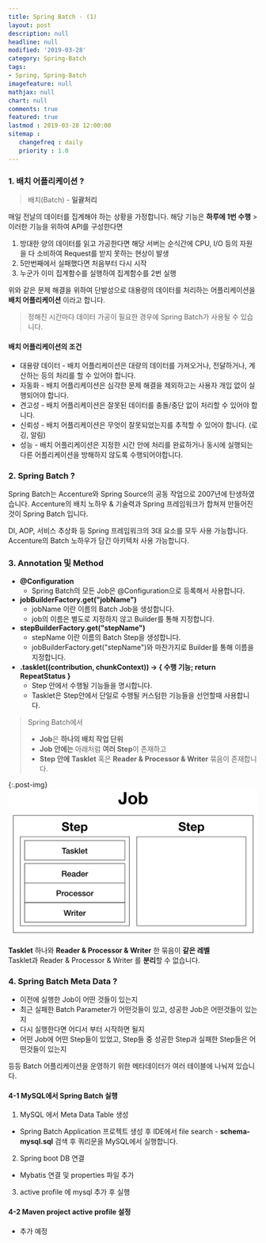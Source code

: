 ```yaml
---
title: Spring Batch - (1)
layout: post
description: null
headline: null
modified: '2019-03-28'
category: Spring-Batch
tags:
- Spring, Spring-Batch
imagefeature: null
mathjax: null
chart: null
comments: true
featured: true
lastmod : 2019-03-28 12:00:00
sitemap :  
   changefreq : daily
   priority : 1.0
---
```


### 1. 배치 어플리케이션 ?
  
> 배치(Batch) - **일괄처리**
  
매일 전날의 데이터를 집계해야 하는 상황을 가정합니다.
해당 기능은 **하루에 1번 수행** > 이러한 기능을 위하여 API를 구성한다면  
  
1. 방대한 양의 데이터를 읽고 가공한다면 해당 서버는 순식간에 CPU, I/O 등의 자원을 다 소비하여 Request를 받지 못하는 현상이 발생
2. 5만번째에서 실패했다면 처음부터 다시 시작
3. 누군가 이미 집계함수를 실행하여 집계함수를 2번 실행
  
위와 같은 문제 해결을 위하여 단발성으로 대용량의 데이터를 처리하는 어플리케이션을 **배치 어플리케이션** 이라고 합니다.  

> 정해진 시간마다 데이터 가공이 필요한 경우에 Spring Batch가 사용될 수 있습니다.
  
#### 배치 어플리케이션의 조건
 - 대용량 데이터 - 배치 어플리케이션은 대량의 데이터를 가져오거나, 전달하거나, 계산하는 등의 처리를 할 수 ​​있어야 합니다.
 - 자동화 - 배치 어플리케이션은 심각한 문제 해결을 제외하고는 사용자 개입 없이 실행되어야 합니다.
 - 견고성 - 배치 어플리케이션은 잘못된 데이터를 충돌/중단 없이 처리할 수 있어야 합니다.
 - 신뢰성 - 배치 어플리케이션은 무엇이 잘못되었는지를 추적할 수 있어야 합니다. (로깅, 알림)
 - 성능 - 배치 어플리케이션은 지정한 시간 안에 처리를 완료하거나 동시에 실행되는 다른 어플리케이션을 방해하지 않도록 수행되어야합니다.
  
  
### 2. Spring Batch ?
  
Spring Batch는 Accenture와 Spring Source의 공동 작업으로 2007년에 탄생하였습니다.
Accenture의 배치 노하우 & 기술력과 Spring 프레임워크가 합쳐져 만들어진 것이 Spring Batch 입니다.  
  
DI, AOP, 서비스 추상화 등 Spring 프레임워크의 3대 요소를 모두 사용 가능합니다.  
Accenture의 Batch 노하우가 담긴 아키텍처 사용 가능합니다.  
  
  
### 3. Annotation 및 Method
  
- **@Configuration**
   - Spring Batch의 모든 Job은 @Configuration으로 등록해서 사용합니다.
- **jobBuilderFactory.get("jobName")**
   - jobName 이란 이름의 Batch Job을 생성합니다.
   - job의 이름은 별도로 지정하지 않고 Builder를 통해 지정합니다.
- **stepBuilderFactory.get("stepName")**
   - stepName 이란 이름의 Batch Step을 생성합니다.
   - jobBuilderFactory.get("stepName")와 마찬가지로 Builder를 통해 이름을 지정합니다.
- **.tasklet((contribution, chunkContext)) -> { 수행 기능; return RepeatStatus }**
   - Step 안에서 수행될 기능들을 명시합니다.
   - Tasklet은 Step안에서 단일로 수행될 커스텀한 기능들을 선언할때 사용합니다.  
  
  
> Spring Batch에서  
>  - **Job**은 **하나의 배치 작업 단위**  
>  - **Job 안에는** 아래처럼 **여러 Step**이 존재하고  
>  - **Step 안에** **Tasklet** 혹은 **Reader & Processor & Writer** 묶음이 존재합니다.  
  

{:.post-img}
![JOB](/images/post/job.png)
  
**Tasklet** 하나와 **Reader & Processor & Writer** 한 묶음이 **같은 레벨**  
Tasklet과  Reader & Processor & Writer 를 **분리**할 수 없습니다.
  
  
### 4. Spring Batch Meta Data ?
  
 - 이전에 실행한 Job이 어떤 것들이 있는지  
 - 최근 실패한 Batch Parameter가 어떤것들이 있고, 성공한 Job은 어떤것들이 있는지  
 - 다시 실행한다면 어디서 부터 시작하면 될지  
 - 어떤 Job에 어떤 Step들이 있었고, Step들 중 성공한 Step과 실패한 Step들은 어떤것들이 있는지  

등등 Batch 어플리케이션을 운영하기 위한 메타데이터가 여러 테이블에 나눠져 있습니다.   
  
  
#### 4-1 MySQL에서 Spring Batch 실행
1. MySQL 에서 Meta Data Table 생성
 - Spring Batch Application 프로젝트 생성 후 IDE에서 file search - **schema-mysql.sql** 검색 후 쿼리문을 MySQL에서 실행합니다.

2. Spring boot DB 연결
 - Mybatis 연결 및 properties 파일 추가

3. active profile 에 mysql 추가 후 실행

  
#### 4-2 Maven project active profile 설정

 - 추가 예정

